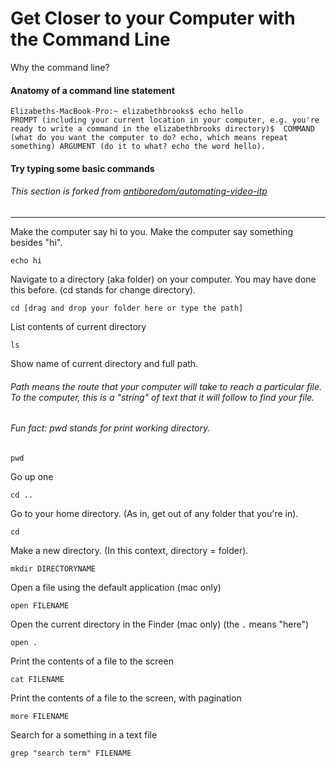 # Get Closer to your Computer with the Command Line

Why the command line? 

#### Anatomy of a command line statement 
```
Elizabeths-MacBook-Pro:~ elizabethbrooks$ echo hello 
PROMPT (including your current location in your computer, e.g. you're ready to write a command in the elizabethbrooks directory)$  COMMAND (what do you want the computer to do? echo, which means repeat something) ARGUMENT (do it to what? echo the word hello).

```


#### Try typing some basic commands
###### This section is forked from [antiboredom/automating-video-itp](https://github.com/antiboredom/automating-video-itp)

----

Make the computer say hi to you. Make the computer say something besides "hi". 

```
echo hi
```

Navigate to a directory (aka folder) on your computer. You may have done this before. (cd stands for change directory). 

```
cd [drag and drop your folder here or type the path] 
```

List contents of current directory 

```
ls 
```

Show name of current directory and full path. 
###### Path means the route that your computer will take to reach a particular file. To the computer, this is a "string" of text that it will follow to find your file. 
###### Fun fact: pwd stands for print working directory. 

```
pwd
```

Go up one

```
cd ..
```

Go to your home directory. (As in, get out of any folder that you're in). 

```
cd
```

Make a new directory. (In this context, directory = folder). 

```
mkdir DIRECTORYNAME
```

Open a file using the default application (mac only)

```
open FILENAME
```

Open the current directory in the Finder (mac only)
(the ```.``` means "here")

```
open .
```

Print the contents of a file to the screen

```
cat FILENAME
```

Print the contents of a file to the screen, with pagination

```
more FILENAME
```

Search for a something in a text file

```
grep "search term" FILENAME
```

